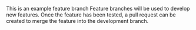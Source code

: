 This is an example feature branch
Feature branches will be used to develop new features. Once the feature has been tested, a pull request can be created to merge the feature into the development branch.
